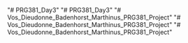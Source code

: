 "# PRG381_Day3" 
"# PRG381_Day3" 
"# Vos_Dieudonne_Badenhorst_Marthinus_PRG381_Project" 
"# Vos_Dieudonne_Badenhorst_Marthinus_PRG381_Project" 
"# Vos_Dieudonne_Badenhorst_Marthinus_PRG381_Project" 
